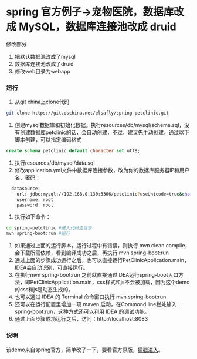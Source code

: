 # spring 官方例子->宠物医院，数据库改成 MySQL，数据库连接池改成 druid
修改部分
1. 把默认数据源改成了mysql
1. 数据库连接池改成了druid
1. 修改web目录为webapp

###  运行
1. 从git china上clone代码
```bash
git clone https://git.oschina.net/elsafly/spring-petclinic.git
```

1. 创建mysql数据库和初始化数据。执行resources/db/mysql/schema.sql，没有创建数据库petclinic的话，会自动创建，不过，建议先手动创建，通过以下脚本创建，可以指定编码格式
```sql
create schema petclinic default character set utf8;
```

1. 执行resources/db/mysql/data.sql
1. 修改application.yml文件中数据库连接参数，改为你的数据库服务器IP和用户名、密码：
```bash
  datasource:
    url: jdbc:mysql://192.168.0.130:3306/petclinic?useUnicode=true&characterEncoding=utf8&allowMultiQueries=true&autoReconnect=true&failOverReadOnly=false
    username: root
    password: root
```

1. 执行如下命令：
```bash
cd spring-petclinic #进入代码主目录
mvn spring-boot:run #运行
```

1. 如果通过上面的运行脚本，运行过程中有错误，则执行 mvn clean compile，会下载所需依赖，看到编译成功之后，再执行 mvn spring-boot:run
1. 通过上面的步骤成功运行之后，也可以直接运行PetClinicApplication.main，IDEA会自动识别，可直接运行。
1. 在执行mvn spring-boot:run 之前就直接通过IDEA运行spring-boot入口方法，即PetClinicApplication.main，css样式和js不会被加载，因为这个demo的css和js是动态生成的。
1. 也可以通过 IDEA 的 Terminal 命令窗口执行 mvn spring-boot:run
1. 还可以在运行配置里增加一项 maven 启动，在Commond line栏处输入：spring-boot:run，这种方式还可以利用 IDEA 的调试功能。
1. 通过上面步骤成功运行之后，访问：http://localhost:8083

### 说明
该demo来自spring官方，简单改了一下，要看官方原版，[猛戳进入](https://github.com/spring-projects/spring-petclinic)。
